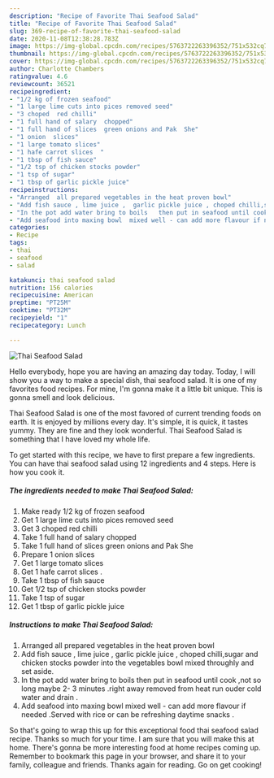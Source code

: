 ```yaml
---
description: "Recipe of Favorite Thai Seafood Salad"
title: "Recipe of Favorite Thai Seafood Salad"
slug: 369-recipe-of-favorite-thai-seafood-salad
date: 2020-11-08T12:38:28.783Z
image: https://img-global.cpcdn.com/recipes/5763722263396352/751x532cq70/thai-seafood-salad-recipe-main-photo.jpg
thumbnail: https://img-global.cpcdn.com/recipes/5763722263396352/751x532cq70/thai-seafood-salad-recipe-main-photo.jpg
cover: https://img-global.cpcdn.com/recipes/5763722263396352/751x532cq70/thai-seafood-salad-recipe-main-photo.jpg
author: Charlotte Chambers
ratingvalue: 4.6
reviewcount: 36521
recipeingredient:
- "1/2 kg of frozen seafood"
- "1 large lime cuts into pices removed seed"
- "3 choped  red chilli"
- "1 full hand of salary  chopped"
- "1 full hand of slices  green onions and Pak  She"
- "1 onion  slices"
- "1 large tomato slices"
- "1 hafe carrot slices  "
- "1 tbsp of fish sauce"
- "1/2 tsp of chicken stocks powder"
- "1 tsp of sugar"
- "1 tbsp of garlic pickle juice"
recipeinstructions:
- "Arranged  all prepared vegetables in the heat proven bowl"
- "Add fish sauce , lime juice ,  garlic pickle juice , choped chilli,sugar and chicken stocks powder into the vegetables bowl  mixed throughly and set aside."
- "In the pot add water bring to boils   then put in seafood until cook ,not so long maybe 2- 3 minutes  .right away removed from heat run ouder cold water and  drain ."
- "Add seafood into maxing bowl  mixed well - can add more flavour if needed .Served with rice or can be refreshing daytime snacks ."
categories:
- Recipe
tags:
- thai
- seafood
- salad

katakunci: thai seafood salad 
nutrition: 156 calories
recipecuisine: American
preptime: "PT25M"
cooktime: "PT32M"
recipeyield: "1"
recipecategory: Lunch

---
```



![Thai Seafood Salad](https://img-global.cpcdn.com/recipes/5763722263396352/751x532cq70/thai-seafood-salad-recipe-main-photo.jpg)

Hello everybody, hope you are having an amazing day today. Today, I will show you a way to make a special dish, thai seafood salad. It is one of my favorites food recipes. For mine, I'm gonna make it a little bit unique. This is gonna smell and look delicious.



Thai Seafood Salad is one of the most favored of current trending foods on earth. It is enjoyed by millions every day. It's simple, it is quick, it tastes yummy. They are fine and they look wonderful. Thai Seafood Salad is something that I have loved my whole life.


To get started with this recipe, we have to first prepare a few ingredients. You can have thai seafood salad using 12 ingredients and 4 steps. Here is how you cook it.

<!--inarticleads1-->

##### The ingredients needed to make Thai Seafood Salad:

1. Make ready 1/2 kg of frozen seafood
1. Get 1 large lime cuts into pices removed seed
1. Get 3 choped  red chilli
1. Take 1 full hand of salary  chopped
1. Take 1 full hand of slices  green onions and Pak  She
1. Prepare 1 onion  slices
1. Get 1 large tomato slices
1. Get 1 hafe carrot slices  .
1. Take 1 tbsp of fish sauce
1. Get 1/2 tsp of chicken stocks powder
1. Take 1 tsp of sugar
1. Get 1 tbsp of garlic pickle juice




<!--inarticleads2-->

##### Instructions to make Thai Seafood Salad:

1. Arranged  all prepared vegetables in the heat proven bowl
1. Add fish sauce , lime juice ,  garlic pickle juice , choped chilli,sugar and chicken stocks powder into the vegetables bowl  mixed throughly and set aside.
1. In the pot add water bring to boils   then put in seafood until cook ,not so long maybe 2- 3 minutes  .right away removed from heat run ouder cold water and  drain .
1. Add seafood into maxing bowl  mixed well - can add more flavour if needed .Served with rice or can be refreshing daytime snacks .




So that's going to wrap this up for this exceptional food thai seafood salad recipe. Thanks so much for your time. I am sure that you will make this at home. There's gonna be more interesting food at home recipes coming up. Remember to bookmark this page in your browser, and share it to your family, colleague and friends. Thanks again for reading. Go on get cooking!
